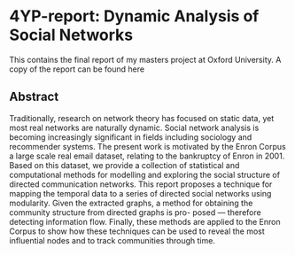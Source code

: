 # 4YP-report: Dynamic Analysis of Social Networks

This contains the final report of my masters project at Oxford University. A copy of the report can be found here

## Abstract
Traditionally, research on network theory has focused on static data, yet most real networks are naturally dynamic. Social network analysis is becoming increasingly significant in fields including sociology and recommender systems. The present work is motivated by the Enron Corpus a large scale real email dataset, relating to the bankruptcy of Enron in 2001. Based on this dataset, we provide a collection of statistical and computational methods for modelling and exploring the social structure of directed communication networks.
This report proposes a technique for mapping the temporal data to a series of directed social networks using modularity. Given the extracted graphs, a method for obtaining the community structure from directed graphs is pro- posed — therefore detecting information flow. Finally, these methods are applied to the Enron Corpus to show how these techniques can be used to reveal the most influential nodes and to track communities through time.
